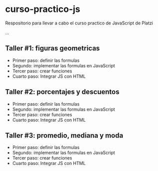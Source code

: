 # curso-practico-js
Respositorio para llevar a cabo el curso practico de JavaScript de Platzi


...


## Taller #1: figuras geometricas

- Primer paso: definir las formulas
- Segundo: implementar las formulas en JavaScript
- Tercer paso: crear funciones
- Cuarto paso: Integrar JS con HTML


## Taller #2: porcentajes y descuentos

- Primer paso: definir las formulas
- Segundo: implementar las formulas en JavaScript
- Tercer paso: crear funciones
- Cuarto paso: Integrar JS con HTML

## Taller #3: promedio, mediana y moda

- Primer paso: definir las formulas
- Segundo: implementar las formulas en JavaScript
- Tercer paso: crear funciones
- Cuarto paso: Integrar JS con HTML

